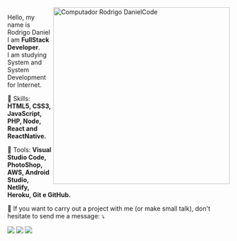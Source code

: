 <img src="https://web4comunicacao.com/wp-content/uploads/2016/07/lines-of-code.jpg" min-width="400px" max-width="400px" width="400px" align="right" alt="Computador Rodrigo DanielCode">

<p align="left"> 
  Hello, my name is Rodrigo Daniel I am <strong>FullStack Developer</strong>.<br>
  I am studying System and System Development for Internet.
</p>

<p align="left">
  🦄 Skills: <strong>HTML5, CSS3, JavaScript, PHP, Node, React and ReactNative.</strong>
</p>

<p align="left">
  💼 Tools: <strong>Visual Studio Code, PhotoShop, AWS, Android Studio, Netlify, Heroku, Git e GitHub.</strong>
</p>

<p align="left">
  💌 If you want to carry out a project with me (or make small talk), don't hesitate to send me a message: ⤵️
</p>

<p align="left">
  <a href="https://www.instagram.com/rodasistemas/" alt="Instagram">
  <img src="https://img.shields.io/badge/-Instagram-DF0174?style=for-the-badge&logo=instagram&logoColor=white&link=https://www.instagram.com/rodasistemas/"/></a>
  
  <a href="https://www.linkedin.com/in/daniel-andrade-293732b3/" alt="Linkedin">
  <img src="https://img.shields.io/badge/-Linkedin-0e76a8?style=for-the-badge&logo=Linkedin&logoColor=white&link=https://www.linkedin.com/in/daniel-andrade-293732b3/" /></a>

  <a href="https://www.facebook.com/rodasistemas/" alt="Facebook">
  <img src="https://img.shields.io/badge/-Facebook-3b5998?style=for-the-badge&logo=facebook&logoColor=white&link=https://www.facebook.com/rodasistemas/"/></a>
</p>
